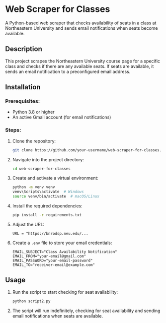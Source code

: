 # Web Scraper for Classes

A Python-based web scraper that checks availability of seats in a class at Northeastern University and sends email notifications when seats become available.

## Description

This project scrapes the Northeastern University course page for a specific class and checks if there are any available seats. If seats are available, it sends an email notification to a preconfigured email address.

## Installation

### Prerequisites:
- Python 3.8 or higher
- An active Gmail account (for email notifications)

### Steps:
1. Clone the repository:
    ```bash
    git clone https://github.com/your-username/web-scraper-for-classes.git
    ```

2. Navigate into the project directory:
    ```bash
    cd web-scraper-for-classes
    ```

3. Create and activate a virtual environment:
    ```bash
    python -m venv venv
    venv\Scripts\activate  # Windows
    source venv/bin/activate  # macOS/Linux
    ```

4. Install the required dependencies:
    ```bash
    pip install -r requirements.txt
    ```
5. Adjust the URL:
    ```
    URL = "https://bnrodsp.neu.edu/...
    ```
6. Create a `.env` file to store your email credentials:
    ```plaintext
    EMAIL_SUBJECT="Class Availability Notification"
    EMAIL_FROM="your-email@gmail.com"
    EMAIL_PASSWORD="your-email-password"
    EMAIL_TO="receiver-email@example.com"
    ```

## Usage

1. Run the script to start checking for seat availability:
    ```bash
    python script2.py
    ```

2. The script will run indefinitely, checking for seat availability and sending email notifications when seats are available.
